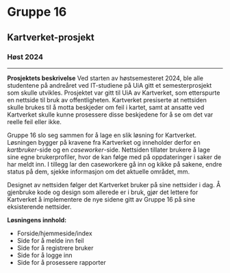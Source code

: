 # Gruppe 16
## Kartverket-prosjekt
### Høst 2024
---

**Prosjektets beskrivelse**
Ved starten av høstsemesteret 2024, ble alle studentene på andreåret ved IT-studiene på UiA gitt et semesterprosjekt som skulle utvikles. Prosjektet var gitt til UiA av Kartverket, som etterspurte en nettside til bruk av offentligheten. Kartverket presiserte at nettsiden skulle brukes til å motta beskjeder om feil i kartet, samt at ansatte ved Kartverket skulle kunne prosessere disse beskjedene for å se om det var reelle feil eller ikke. 

Gruppe 16 slo seg sammen for å lage en slik løsning for Kartverket. Løsningen bygger på kravene fra Kartverket og inneholder derfor en *kartbruker*-side og en *caseworker*-side. Nettsiden tillater brukere å lage sine egne brukerprofiler, hvor de kan følge med på oppdateringer i saker de har meldt inn. I tillegg lar den caseworkere gå inn og kikke på sakene, endre status på dem, sjekke informasjon om det aktuelle området, mm. 

Designet av nettsiden følger det Kartverket bruker på sine nettsider i dag. Å gjenbruke kode og design som allerede er i bruk, gjør det lettere for Kartverket å implementere de nye sidene gitt av Gruppe 16 på sine eksisterende nettsider. 


**Løsningens innhold:**
- Forside/hjemmeside/index
- Side for å melde inn feil
- Side for å registrere bruker
- Side for å logge inn
- Side for å prosessere rapporter
